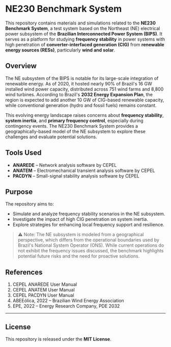 # NE230 Benchmark System

This repository contains materials and simulations related to the **NE230 Benchmark System**, a test system based on the Northeast (NE) electrical power subsystem of the **Brazilian Interconnected Power System (BIPS)**. It serves as a platform for studying **frequency stability** in power systems with high penetration of **converter-interfaced generation (CIG)** from **renewable energy sources (RESs)**, particularly **wind and solar**.

## Overview

The NE subsystem of the BIPS is notable for its large-scale integration of renewable energy. As of 2020, it hosted nearly 90% of Brazil's 16 GW installed wind power capacity, distributed across 751 wind farms and 8,800 wind turbines. According to Brazil's **2032 Energy Expansion Plan**, the region is expected to add another 10 GW of CIG-based renewable capacity, while conventional generation (hydro and fossil fuels) remains constant.

This evolving energy landscape raises concerns about **frequency stability**, **system inertia**, and **primary frequency control**, especially during contingency events. The NE230 Benchmark System provides a geographically-based model of the NE subsystem to explore these challenges and evaluate potential solutions.

## Tools Used

- **ANAREDE** – Network analysis software by CEPEL
- **ANATEM** – Electromechanical transient analysis software by CEPEL
- **PACDYN** – Small-signal stability analysis software by CEPEL

## Purpose

The repository aims to:

- Simulate and analyze frequency stability scenarios in the NE subsystem.
- Investigate the impact of high CIG penetration on system inertia.
- Explore strategies for enhancing local frequency support and resilience.

> ⚠️ Note: The NE subsystem is modeled from a geographical perspective, which differs from the operational boundaries used by Brazil's National System Operator (ONS). While current operations do not exhibit the frequency issues discussed, the benchmark highlights potential future risks and the need for proactive solutions.

## References

1. CEPEL ANAREDE User Manual  
2. CEPEL ANATEM User Manual  
3. CEPEL PACDYN User Manual  
4. ABEEólica, 2022 – Brazilian Wind Energy Association  
5. EPE, 2022 – Energy Research Company, PDE 2032

---

## License  
This repository is released under the **MIT License**. 